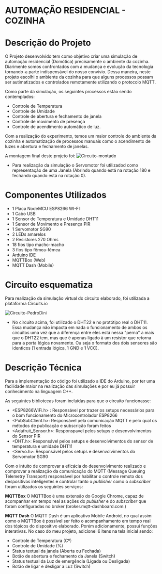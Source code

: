 # AUTOMAÇÃO RESIDENCIAL - COZINHA 

# Descrição do Projeto 

O Projeto desenvolvido tem como objetivo criar uma simulação de automação residencial (Domótica) precisamente o ambiente da cozinha. Diarimente somos confrontados com a mudança e evolução da tecnologia tornando-a parte indispensável do nosso convívio. Dessa maneira, neste projeto escolhi o ambiente da cozinha para que alguns processos possam ser autimatizados e controlados remotamente utilizando o protocolo MQTT. 

Como parte da simulação, os seguintes processos estão sendo contemplados: 
 - Controle de Temperatura
 - Controle de Umidade 
 - Controle de abertura e fechamento de janela 
 - Controle de movimento de presença 
 - Controle de acendimento automático de luz. 

Com a realização do experimento, temos um maior controle do ambiente da cozinha e automatização de processos manuais como o acendimento de luzes e abertura e fechamento de janelas. 

A montagem final deste projeto foi: 
![Circuito-montado](https://user-images.githubusercontent.com/64094060/120958743-b724d700-c72e-11eb-8b1a-199c20fa4ce9.jpeg)

* Para realização da simulação o Servomotor foi utilizadod como representação de uma Janela (Abrindo quando está na rotação 180 e fechando quando está na rotação 0). 

# Componentes Utilizados 
 - 1 Placa NodeMCU ESP8266 WI-FI
 - 1 Cabo USB 
 - 1 Sensor de Temperatura e Umidade DHT11 
 - 1 Sensor de Movimento e Presença PIR 
 - 1 Servomotor SG90 
 - 2 LEDs amarelos 
 - 2 Resistores 270 Ohms 
 - 18 fios tipo macho-macho
 - 3 fios tipo fêmea-fêmea
 - Arduino IDE 
 - MQTTBox (Web) 
 - MQTT Dash (Mobile)

# Circuito esquematiza  

Para realização da simulação virtual do circuito elaborado, foi utilizada a plataforma Circuits.io 

![Circuito-PedroDini](https://user-images.githubusercontent.com/64094060/120958356-f1da3f80-c72d-11eb-8058-28d1c4c5eb2f.PNG)

* No circuito acima, foi utilizado o DHT22 e no protótipo real o DHT11. Essa mudança não impacta em nada o funcionamento de ambos os circuitos uma vez que a diferença entre eles está nessa "perna" a mais que o DHT22 tem, mas que é apenas ligado à um resistor que retorna para a porta lógica novamente. Ou seja o formato dos dois sensores são identicos (1 entrada lógica, 1 GND e 1 VCC). 


# Descrição Técnica 

Para a implementação do código foi utilizado a IDE do Arduino, por ter uma facilidade maior na realização das simulações e por eu já possuir conhecimento na linguagem C++. 

As seguintes bibliotecas foram incluídas para que o circuito funcionasse: 
 - <ESP8266WiFi.h> : Responsável por trazer os setups necessários para o bom funcionamento do Microcontrolador ESP8266 
 - <PubSubClient.h>: Responsável pela comunicação MQTT e pelo qual os métodos de publicação e subscrição foram feitos 
 - <Adafruit_Sensor.h>: Responspavel pelos setups e desenvolvimentos do Sensor PIR 
 - <DHT.h>: Responsável pelos setups e desenvolvimentos do sensor de temperatura e umidade DHT11 
 - <Servo.h>: Responsável pelos setups e desenvolvimentos do Servomotor SG90 


Com o intuito de comprovar a eficácia do desenvolvimento realizado e comprovar a realização da comunicação do MQTT (Message Queuing Telemetry Transport) responsável por habilitar o controle remoto dos despositivos inteligentes e controlar tanto o _publisher_ como o _subscriber_  foram utilizados os seguintes serviços: 

**MQTTBox**
O MQTTBox é uma extensão do Google Chrome, capaz de acompanhar em tempo real as ações do _publisher_ e do _subscriber_ que foram configuradas no broker (broker.mqtt-dashboard.com.) 


**MQTT Dash**
O MQTT Dash é um aplicativo Mobile Android, no qual assim como o MQTTBox é possível ser feito o acompanhamento em tempo real dos tópicos do dispositivo elaborado. Porém adicionamente, possui funções interativas. No caso do meu projeto, adicionei 6 itens na tela inicial sendo: 
 - Controle de Temperatura (Cº)
 - Controle de Umidade (%) 
 - Status textual da janela (Aberta ou Fechada) 
 - Botão de abertura e fechamento da Janela (Switch) 
 - Status textual da Luz de emergência (Ligada ou Desligada) 
 - Botão de ligar e desligar a Luz  (Switch) 









